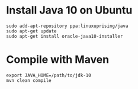# Install Java 10 on Ubuntu
```
sudo add-apt-repository ppa:linuxuprising/java
sudo apt-get update
sudo apt-get install oracle-java10-installer
```

# Compile with Maven
```
export JAVA_HOME=/path/to/jdk-10
mvn clean compile
```